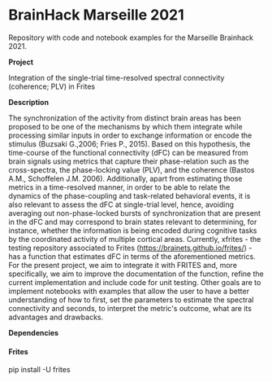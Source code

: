 # BrainHack Marseille 2021

Repository with code and notebook examples for the Marseille Brainhack 2021.

**Project**

Integration of the single-trial time-resolved spectral connectivity (coherence; PLV) in Frites

**Description**

The synchronization of the activity from distinct brain areas has been proposed to be one of the mechanisms by which them integrate while processing similar inputs in order to exchange information or encode the stimulus (Buzsaki G.,2006; Fries P., 2015). Based on this hypothesis, the time-course of the functional connectivity (dFC) can be measured from brain signals using metrics that capture their phase-relation such as the cross-spectra,  the phase-locking value (PLV), and the coherence (Bastos A.M., Schoffelen J.M. 2006). Additionally, apart from estimating those metrics in a time-resolved  manner, in order to be able to relate the dynamics of the phase-coupling and task-related behavioral events, it is also relevant to assess the dFC
at single-trial level, hence, avoiding averaging out non-phase-locked bursts of synchronization that are present in the dFC and may correspond to brain states relevant to determining, for instance, whether the information is being encoded during cognitive tasks by the coordinated activity of multiple cortical areas. Currently, xfrites - the testing repository associated to Frites (https://brainets.github.io/frites/) - has a function that estimates dFC in terms of the aforementioned metrics. 
For the present project, we aim to integrate it with FRITES and, more specifically, we aim to improve the documentation of the function,  refine the current implementation and include code for unit testing. Other goals are to implement notebooks with examples that allow the user to have a better understanding of how to first, set the parameters to estimate the spectral connectivity and seconds, to interpret the metric's outcome, what are its advantages and drawbacks.

**Dependencies**

#### Frites
pip install -U frites

